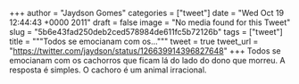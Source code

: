 
+++
author = "Jaydson Gomes"
categories = ["tweet"]
date = "Wed Oct 19 12:44:43 +0000 2011"
draft = false
image = "No media found for this Tweet"
slug = "5b6e43fad250deb2ced578984de611fc5b72126b"
tags = ["tweet"]
title = """Todos se emocianam com os..."""
tweet = true
tweet_url = "https://twitter.com/jaydson/status/126639914396827648"
+++
Todos se emocianam com os cachorros que ficam lá do lado do dono que morreu. A resposta é simples. O cachoro é um animal irracional.
